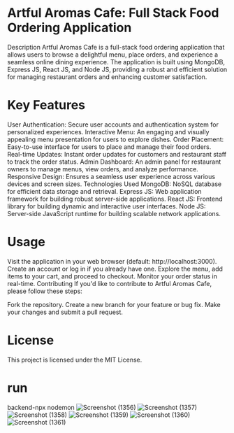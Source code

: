# Artful Aromas Cafe: Full Stack Food Ordering Application
Description Artful Aromas Cafe is a full-stack food ordering application that allows users to browse a delightful menu, place orders, and experience a seamless online dining experience. The application is built using MongoDB, Express JS, React JS, and Node JS, providing a robust and efficient solution for managing restaurant orders and enhancing customer satisfaction.

# Key Features
User Authentication: Secure user accounts and authentication system for personalized experiences. Interactive Menu: An engaging and visually appealing menu presentation for users to explore dishes. Order Placement: Easy-to-use interface for users to place and manage their food orders. Real-time Updates: Instant order updates for customers and restaurant staff to track the order status. Admin Dashboard: An admin panel for restaurant owners to manage menus, view orders, and analyze performance. Responsive Design: Ensures a seamless user experience across various devices and screen sizes. Technologies Used MongoDB: NoSQL database for efficient data storage and retrieval. Express JS: Web application framework for building robust server-side applications. React JS: Frontend library for building dynamic and interactive user interfaces. Node JS: Server-side JavaScript runtime for building scalable network applications.

# Usage
Visit the application in your web browser (default: http://localhost:3000). Create an account or log in if you already have one. Explore the menu, add items to your cart, and proceed to checkout. Monitor your order status in real-time. Contributing If you'd like to contribute to Artful Aromas Cafe, please follow these steps:

Fork the repository. Create a new branch for your feature or bug fix. Make your changes and submit a pull request.

# License
This project is licensed under the MIT License.

# run
backend-npx nodemon
![Screenshot (1356)](https://github.com/IT21754470/Food-Ordering-System/assets/110586268/c63c124c-ead4-4d11-995f-92b3de77ef0a)
![Screenshot (1357)](https://github.com/IT21754470/Food-Ordering-System/assets/110586268/fa4342c5-34e8-43ee-8619-c2c76a6c2753)
![Screenshot (1358)](https://github.com/IT21754470/Food-Ordering-System/assets/110586268/ab8f7fbb-8d3c-4942-9ec9-a3c278219f18)
![Screenshot (1359)](https://github.com/IT21754470/Food-Ordering-System/assets/110586268/dbe03ae0-c26c-42ee-bf0b-716a62801582)
![Screenshot (1360)](https://github.com/IT21754470/Food-Ordering-System/assets/110586268/ef888080-2da8-4b27-8f80-a179c9766b49)
![Screenshot (1361)](https://github.com/IT21754470/Food-Ordering-System/assets/110586268/4d9d45e1-e5d0-496a-b485-97cca47ab073)
